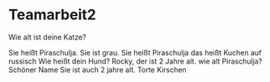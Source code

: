 # Teamarbeit2
Wie alt ist deine Katze? 


Sie heißt Piraschulja.  Sie ist grau.
Sie heißt Piraschulja das heißt Kuchen auf russisch
Wie heißt dein Hund?
Rocky, der ist 2 Jahre alt. wie alt Piraschulja? Schöner Name
 Sie ist auch 2 jahre alt. 
 Torte
 Kirschen
 
